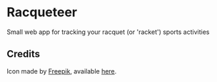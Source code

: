 # Racqueteer
 Small web app for tracking your racquet (or 'racket') sports activities

## Credits
Icon made by <a href="https://www.flaticon.com/authors/freepik" target="_blank" title="Freepik">Freepik</a>, available <a href="https://www.flaticon.com/free-icon/tennis_3445655" target="_blank" title="icon">here</a>.
